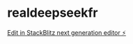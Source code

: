 # realdeepseekfr

[Edit in StackBlitz next generation editor ⚡️](https://stackblitz.com/~/github.com/NoHaxUrJustTrash/realdeepseekfr)